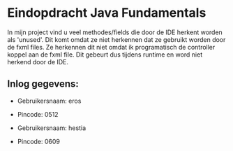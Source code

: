 # Eindopdracht Java Fundamentals

In mijn project vind u veel methodes/fields die door de IDE herkent worden als 'unused'. Dit komt omdat ze niet
herkennen dat ze gebruikt worden door de fxml files. Ze herkennen dit niet omdat ik programatisch de controller koppel
aan de fxml file. Dit gebeurt dus tijdens runtime en word niet herkend door de IDE.

## Inlog gegevens:

- Gebruikersnaam: eros
- Pincode: 0512

- Gebruikersnaam: hestia
- Pincode: 0609
